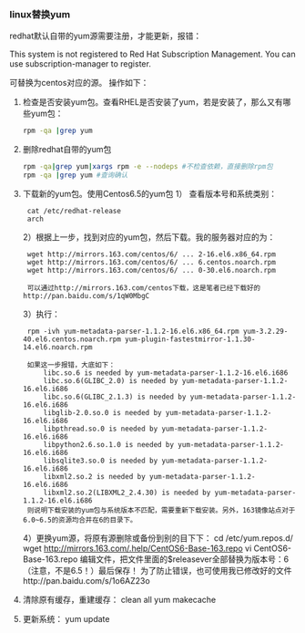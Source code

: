 ### **linux替换yum**
redhat默认自带的yum源需要注册，才能更新，报错：

This system is not registered to Red Hat Subscription Management. You can use subscription-manager to register.

可替换为centos对应的源。 操作如下：


1. 检查是否安装yum包。查看RHEL是否安装了yum，若是安装了，那么又有哪些yum包：
    ```bash
    rpm -qa |grep yum
    ```
2. 删除redhat自带的yum包
    ```bash
    rpm -qa|grep yum|xargs rpm -e --nodeps #不检查依赖，直接删除rpm包
    rpm -qa |grep yum #查询确认
    ```
3. 下载新的yum包。使用Centos6.5的yum包
    1） 查看版本号和系统类别：

        cat /etc/redhat-release
        arch

    2）根据上一步，找到对应的yum包，然后下载。我的服务器对应的为：
        
        wget http://mirrors.163.com/centos/6/ ... 2-16.el6.x86_64.rpm
        wget http://mirrors.163.com/centos/6/ ... 6.centos.noarch.rpm
        wget http://mirrors.163.com/centos/6/ ... 0-30.el6.noarch.rpm
    
        可以通过http://mirrors.163.com/centos下载，这是笔者已经下载好的http://pan.baidu.com/s/1qW0MbgC
    3）执行：

        rpm -ivh yum-metadata-parser-1.1.2-16.el6.x86_64.rpm yum-3.2.29-40.el6.centos.noarch.rpm yum-plugin-fastestmirror-1.1.30-14.el6.noarch.rpm

        如果这一步报错，大底如下：
            libc.so.6 is needed by yum-metadata-parser-1.1.2-16.el6.i686
            libc.so.6(GLIBC_2.0) is needed by yum-metadata-parser-1.1.2-16.el6.i686
            libc.so.6(GLIBC_2.1.3) is needed by yum-metadata-parser-1.1.2-16.el6.i686
            libglib-2.0.so.0 is needed by yum-metadata-parser-1.1.2-16.el6.i686
            libpthread.so.0 is needed by yum-metadata-parser-1.1.2-16.el6.i686
            libpython2.6.so.1.0 is needed by yum-metadata-parser-1.1.2-16.el6.i686
            libsqlite3.so.0 is needed by yum-metadata-parser-1.1.2-16.el6.i686
            libxml2.so.2 is needed by yum-metadata-parser-1.1.2-16.el6.i686
            libxml2.so.2(LIBXML2_2.4.30) is needed by yum-metadata-parser-1.1.2-16.el6.i686
        则说明下载安装的yum包与系统版本不匹配，需要重新下载安装。另外，163镜像站点对于6.0~6.5的资源均合并在6的目录下。
        
    4）更换yum源，将原有源删除或备份到别的目下下：
        cd /etc/yum.repos.d/
        wget  http://mirrors.163.com/.help/CentOS6-Base-163.repo
        vi CentOS6-Base-163.repo
        编辑文件，把文件里面的$releasever全部替换为版本号：6（注意，不是6.5！）最后保存！
        为了防止错误，也可使用我已修改好的文件http://pan.baidu.com/s/1o6AZ23o

4. 清除原有缓存，重建缓存：
    clean all
    yum makecache
    
5. 更新系统：
    yum update